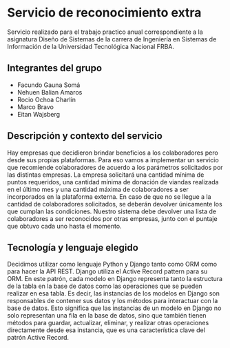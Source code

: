 # Servicio de reconocimiento extra
Servicio realizado para el trabajo practico anual correspondiente a la asignatura Diseño de Sistemas de la carrera de Ingeniería en Sistemas de Información de la Universidad Tecnológica Nacional FRBA. 

## Integrantes del grupo
- Facundo Gauna Somá
- Nehuen Balian Amaros
- Rocio Ochoa Charlín
- Marco Bravo
- Eitan Wajsberg

## Descripción y contexto del servicio
Hay empresas que decidieron brindar beneficios a los colaboradores pero desde sus propias plataformas. Para eso vamos a implementar un servicio que recomiende colaboradores de acuerdo a los parámetros solicitados por las distintas empresas.
La empresa solicitará una cantidad mínima de puntos requeridos, una cantidad mínima de donación de viandas realizada en el último mes y una cantidad máxima de colaboradores a ser incorporados en la plataforma externa. En caso de que no se llegue a la cantidad de colaboradores solicitados, se deberán devolver únicamente los que cumplan las condiciones.
Nuestro sistema debe devolver una lista de colaboradores a ser reconocidos por otras empresas, junto con el puntaje que obtuvo cada uno hasta el momento.

## Tecnología y lenguaje elegido
Decidimos utilizar como lenguaje Python y Django tanto como ORM como para hacer la API REST. 
Django utiliza el Active Record pattern para su ORM. En este patrón, cada modelo en Django representa tanto la estructura de la tabla en la base de datos como las operaciones que se pueden realizar en esa tabla. Es decir, las instancias de los modelos en Django son responsables de contener sus datos y los métodos para interactuar con la base de datos.
Esto significa que las instancias de un modelo en Django no solo representan una fila en la base de datos, sino que también tienen métodos para guardar, actualizar, eliminar, y realizar otras operaciones directamente desde esa instancia, que es una característica clave del patrón Active Record.
